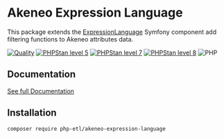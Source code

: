 Akeneo Expression Language
===

This package extends the [ExpressionLanguage](https://symfony.com/doc/current/components/expression_language.html) Symfony component add filtering functions to Akeneo attributes data.

[![Quality](https://github.com/php-etl/akeneo-expression-language/actions/workflows/quality.yaml/badge.svg)](https://github.com/php-etl/pipeline-contracts/actions/workflows/quality.yaml)
[![PHPStan level 5](https://github.com/php-etl/akeneo-expression-language/actions/workflows/phpstan-5.yaml/badge.svg)](https://github.com/php-etl/akeneo-expression-language/actions/workflows/phpstan-5.yaml)
[![PHPStan level 7](https://github.com/php-etl/akeneo-expression-language/actions/workflows/phpstan-7.yaml/badge.svg)](https://github.com/php-etl/akeneo-expression-language/actions/workflows/phpstan-7.yaml)
[![PHPStan level 8](https://github.com/php-etl/akeneo-expression-language/actions/workflows/phpstan-8.yaml/badge.svg)](https://github.com/php-etl/akeneo-expression-language/actions/workflows/phpstan-8.yaml)
![PHP](https://img.shields.io/packagist/php-v/php-etl/akeneo-expression-language)

Documentation
---

[See full Documentation](https://php-etl.github.io/documentation)

Installation
---

```
composer require php-etl/akeneo-expression-language
```
